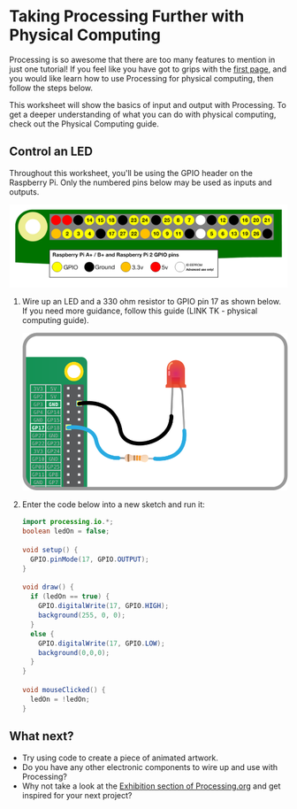 # Taking Processing Further with Physical Computing

Processing is so awesome that there are too many features to mention in just one tutorial! If you feel like you have got to grips with the [first page](worksheet.md), and you would like learn how to use Processing for physical computing, then follow the steps below.

This worksheet will show the basics of input and output with Processing. To get a deeper understanding of what you can do with physical computing, check out the Physical Computing guide.

## Control an LED
Throughout this worksheet, you'll be using the GPIO header on the Raspberry Pi. Only the numbered pins below may be used as inputs and outputs.

![](images/gpio-numbers-pi2.png)

1. Wire up an LED and a 330 ohm resistor to GPIO pin 17 as shown below. If you need more guidance, follow this guide (LINK TK - physical computing guide).

	![](images/led-gpio17.png)

1. Enter the code below into a new sketch and run it:

	```java
	import processing.io.*;
	boolean ledOn = false;

	void setup() {
	  GPIO.pinMode(17, GPIO.OUTPUT);
	}

	void draw() {
	  if (ledOn == true) {
	    GPIO.digitalWrite(17, GPIO.HIGH);
	    background(255, 0, 0);
	  }
	  else {
	    GPIO.digitalWrite(17, GPIO.LOW);
	    background(0,0,0);
	  }
	}

	void mouseClicked() {
	  ledOn = !ledOn;
	}
	```

## What next?
- Try using code to create a piece of animated artwork.
- Do you have any other electronic components to wire up and use with Processing?
- Why not take a look at the [Exhibition section of Processing.org](https://processing.org/exhibition/) and get inspired for your next project?

